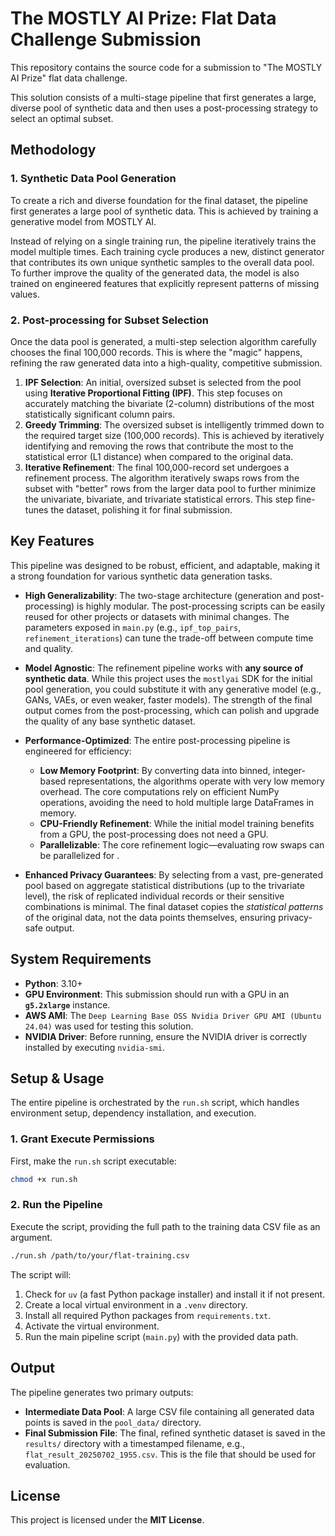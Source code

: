 # The MOSTLY AI Prize: Flat Data Challenge Submission

This repository contains the source code for a submission to "The MOSTLY AI Prize" flat data challenge.

This solution consists of a multi-stage pipeline that first generates a large, diverse pool of synthetic data and then uses a post-processing strategy to select an optimal subset.

## Methodology


### 1\. Synthetic Data Pool Generation

To create a rich and diverse foundation for the final dataset, the pipeline first generates a large pool of synthetic data. This is achieved by training a generative model from MOSTLY AI.

Instead of relying on a single training run, the pipeline iteratively trains the model multiple times. Each training cycle produces a new, distinct generator that contributes its own unique synthetic samples to the overall data pool. To further improve the quality of the generated data, the model is also trained on engineered features that explicitly represent patterns of missing values.

### 2\. Post-processing for Subset Selection

Once the data pool is generated, a multi-step selection algorithm carefully chooses the final 100,000 records. This is where the "magic" happens, refining the raw generated data into a high-quality, competitive submission.

1.  **IPF Selection**: An initial, oversized subset is selected from the pool using **Iterative Proportional Fitting (IPF)**. This step focuses on accurately matching the bivariate (2-column) distributions of the most statistically significant column pairs.
2.  **Greedy Trimming**: The oversized subset is intelligently trimmed down to the required target size (100,000 records). This is achieved by iteratively identifying and removing the rows that contribute the most to the statistical error (L1 distance) when compared to the original data.
3.  **Iterative Refinement**: The final 100,000-record set undergoes a refinement process. The algorithm iteratively swaps rows from the subset with "better" rows from the larger data pool to further minimize the univariate, bivariate, and trivariate statistical errors. This step fine-tunes the dataset, polishing it for final submission.

## Key Features

This pipeline was designed to be robust, efficient, and adaptable, making it a strong foundation for various synthetic data generation tasks.

  * **High Generalizability**: The two-stage architecture (generation and post-processing) is highly modular. The post-processing scripts can be easily reused for other projects or datasets with minimal changes. The parameters exposed in `main.py` (e.g., `ipf_top_pairs`, `refinement_iterations`) can tune the trade-off between compute time and quality.

  * **Model Agnostic**: The refinement pipeline works with **any source of synthetic data**. While this project uses the `mostlyai` SDK for the initial pool generation, you could substitute it with any generative model (e.g., GANs, VAEs, or even weaker, faster models). The strength of the final output comes from the post-processing, which can polish and upgrade the quality of any base synthetic dataset.

  * **Performance-Optimized**: The entire post-processing pipeline is engineered for efficiency:

      * **Low Memory Footprint**: By converting data into binned, integer-based representations, the algorithms operate with very low memory overhead. The core computations rely on efficient NumPy operations, avoiding the need to hold multiple large DataFrames in memory.
      * **CPU-Friendly Refinement**: While the initial model training benefits from a GPU, the post-processing does not need a GPU.
      * **Parallelizable**: The core refinement logic—evaluating row swaps can be parallelized for .

  * **Enhanced Privacy Guarantees**: By selecting from a vast, pre-generated pool based on aggregate statistical distributions (up to the trivariate level), the risk of replicated individual records or their sensitive combinations is minimal. The final dataset copies the *statistical patterns* of the original data, not the data points themselves, ensuring privacy-safe output.

## System Requirements

  - **Python**: 3.10+
  - **GPU Environment**: This submission should run with a GPU in an **`g5.2xlarge`** instance.
  - **AWS AMI**: The `Deep Learning Base OSS Nvidia Driver GPU AMI (Ubuntu 24.04)` was used for testing this solution.
  - **NVIDIA Driver**: Before running, ensure the NVIDIA driver is correctly installed by executing `nvidia-smi`.

## Setup & Usage

The entire pipeline is orchestrated by the `run.sh` script, which handles environment setup, dependency installation, and execution.

### 1\. Grant Execute Permissions

First, make the `run.sh` script executable:

```bash
chmod +x run.sh
```

### 2\. Run the Pipeline

Execute the script, providing the full path to the training data CSV file as an argument.

```bash
./run.sh /path/to/your/flat-training.csv
```

The script will:

1.  Check for `uv` (a fast Python package installer) and install it if not present.
2.  Create a local virtual environment in a `.venv` directory.
3.  Install all required Python packages from `requirements.txt`.
4.  Activate the virtual environment.
5.  Run the main pipeline script (`main.py`) with the provided data path.

## Output

The pipeline generates two primary outputs:

  - **Intermediate Data Pool**: A large CSV file containing all generated data points is saved in the `pool_data/` directory.
  - **Final Submission File**: The final, refined synthetic dataset is saved in the `results/` directory with a timestamped filename, e.g., `flat_result_20250702_1955.csv`. This is the file that should be used for evaluation.

## License

This project is licensed under the **MIT License**.